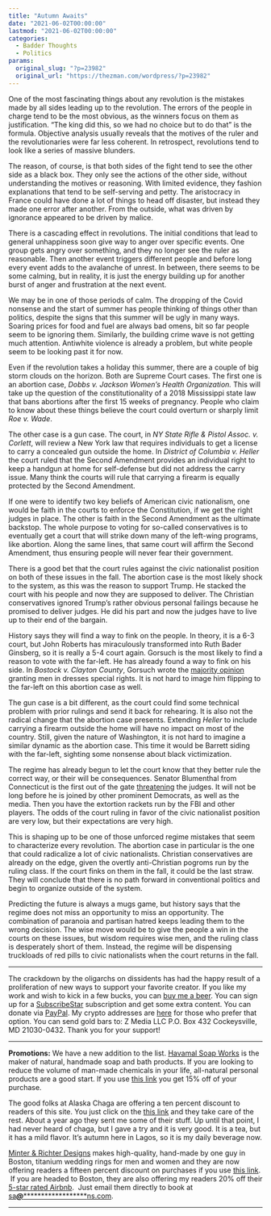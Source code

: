 ```yaml
---
title: "Autumn Awaits"
date: "2021-06-02T00:00:00"
lastmod: "2021-06-02T00:00:00"
categories:
  - Badder Thoughts
  - Politics
params:
  original_slug: "?p=23982"
  original_url: "https://thezman.com/wordpress/?p=23982"
---
```


One of the most fascinating things about any revolution is the mistakes
made by all sides leading up to the revolution. The errors of the people
in charge tend to be the most obvious, as the winners focus on them as
justification. “The king did this, so we had no choice but to do that”
is the formula. Objective analysis usually reveals that the motives of
the ruler and the revolutionaries were far less coherent. In retrospect,
revolutions tend to look like a series of massive blunders.

The reason, of course, is that both sides of the fight tend to see the
other side as a black box. They only see the actions of the other side,
without understanding the motives or reasoning. With limited evidence,
they fashion explanations that tend to be self-serving and petty. The
aristocracy in France could have done a lot of things to head off
disaster, but instead they made one error after another. From the
outside, what was driven by ignorance appeared to be driven by malice.

There is a cascading effect in revolutions. The initial conditions that
lead to general unhappiness soon give way to anger over specific events.
One group gets angry over something, and they no longer see the ruler as
reasonable. Then another event triggers different people and before long
every event adds to the avalanche of unrest. In between, there seems to
be some calming, but in reality, it is just the energy building up for
another burst of anger and frustration at the next event.

We may be in one of those periods of calm. The dropping of the Covid
nonsense and the start of summer has people thinking of things other
than politics, despite the signs that this summer will be ugly in many
ways. Soaring prices for food and fuel are always bad omens, bit so far
people seem to be ignoring them. Similarly, the building crime wave is
not getting much attention. Antiwhite violence is already a problem, but
white people seem to be looking past it for now.

Even if the revolution takes a holiday this summer, there are a couple
of big storm clouds on the horizon. Both are Supreme Court cases. The
first one is an abortion case, *Dobbs v. Jackson Women’s Health
Organization.* This will take up the question of the constitutionality
of a 2018 Mississippi state law that bans abortions after the first 15
weeks of pregnancy. People who claim to know about these things believe
the court could overturn or sharply limit *Roe v. Wade*.

The other case is a gun case. The court, in *NY State Rifle & Pistol
Assoc. v. Corlett*, will review a New York law that requires individuals
to get a license to carry a concealed gun outside the home. In *District
of Columbia v. Heller* the court ruled that the Second Amendment
provides an individual right to keep a handgun at home for self-defense
but did not address the carry issue. Many think the courts will rule
that carrying a firearm is equally protected by the Second Amendment.

If one were to identify two key beliefs of American civic nationalism,
one would be faith in the courts to enforce the Constitution, if we get
the right judges in place. The other is faith in the Second Amendment as
the ultimate backstop. The whole purpose to voting for so-called
conservatives is to eventually get a court that will strike down many of
the left-wing programs, like abortion. Along the same lines, that same
court will affirm the Second Amendment, thus ensuring people will never
fear their government.

There is a good bet that the court rules against the civic nationalist
position on both of these issues in the fall. The abortion case is the
most likely shock to the system, as this was the reason to support
Trump. He stacked the court with his people and now they are supposed to
deliver. The Christian conservatives ignored Trump’s rather obvious
personal failings because he promised to deliver judges. He did his part
and now the judges have to live up to their end of the bargain.

History says they will find a way to fink on the people. In theory, it
is a 6-3 court, but John Roberts has miraculously transformed into Ruth
Bader Ginsberg, so it is really a 5-4 court again. Gorsuch is the most
likely to find a reason to vote with the far-left. He has already found
a way to fink on his side. In *Bostock v. Clayton County*, Gorsuch wrote
the <a
href="https://www.npr.org/2020/06/15/863498848/supreme-court-delivers-major-victory-to-lgbtq-employees"
rel="noopener" target="_blank">majority opinion</a> granting men in
dresses special rights. It is not hard to image him flipping to the
far-left on this abortion case as well.

The gun case is a bit different, as the court could find some technical
problem with prior rulings and send it back for rehearing. It is also
not the radical change that the abortion case presents. Extending
*Heller* to include carrying a firearm outside the home will have no
impact on most of the country. Still, given the nature of Washington, it
is not hard to imagine a similar dynamic as the abortion case. This time
it would be Barrett siding with the far-left, sighting some nonsense
about black victimization.

The regime has already begun to let the court know that they better rule
the correct way, or their will be consequences. Senator Blumenthal from
Connecticut is the first out of the gate <a
href="https://dailycaller.com/2021/06/01/jonathan-turley-richard-blumenthal-threaten-supreme-court/"
rel="noopener" target="_blank">threatening</a> the judges. It will not
be long before he is joined by other prominent Democrats, as well as the
media. Then you have the extortion rackets run by the FBI and other
players. The odds of the court ruling in favor of the civic nationalist
position are very low, but their expectations are very high.

This is shaping up to be one of those unforced regime mistakes that seem
to characterize every revolution. The abortion case in particular is the
one that could radicalize a lot of civic nationalists. Christian
conservatives are already on the edge, given the overtly anti-Christian
pogroms run by the ruling class. If the court finks on them in the fall,
it could be the last straw. They will conclude that there is no path
forward in conventional politics and begin to organize outside of the
system.

Predicting the future is always a mugs game, but history says that the
regime does not miss an opportunity to miss an opportunity. The
combination of paranoia and partisan hatred keeps leading them to the
wrong decision. The wise move would be to give the people a win in the
courts on these issues, but wisdom requires wise men, and the ruling
class is desperately short of them. Instead, the regime will be
dispensing truckloads of red pills to civic nationalists when the court
returns in the fall.

------------------------------------------------------------------------

The crackdown by the oligarchs on dissidents has had the happy result of
a proliferation of new ways to support your favorite creator. If you
like my work and wish to kick in a few bucks, you can
<a href="https://www.buymeacoffee.com/mujolulu" rel="noopener"
target="_blank">buy me a beer</a>. You can sign up for a
<a href="https://www.subscribestar.com/the-z-blog" rel="noopener"
target="_blank">SubscribeStar</a> subscription and get some extra
content. You can donate via <a
href="https://www.paypal.com/donate/?cmd=_s-xclick&amp;hosted_button_id=UDAS2Q8JYA6CN&amp;source=url"
rel="noopener" target="_blank">PayPal</a>. My crypto addresses are
<a href="https://thezman.com/wordpress/?page_id=22713" rel="noopener"
target="_blank">here</a> for those who prefer that option. You can send
gold bars to: Z Media LLC P.O. Box 432 Cockeysville, MD 21030-0432.
Thank you for your support!

------------------------------------------------------------------------

**Promotions:** We have a new addition to the list.
<a href="https://havamalsoapworks.com/" rel="noopener"
target="_blank">Havamal Soap Works</a> is the maker of natural, handmade
soap and bath products. If you are looking to reduce the volume of
man-made chemicals in your life, all-natural personal products are a
good start. If you use
<a href="https://havamalsoapworks.com/discount/ZMAN" rel="noopener"
target="_blank">this link</a> you get 15% off of your purchase.

The good folks at Alaska Chaga are offering a ten percent discount to
readers of this site. You just click on the
<a href="https://alaskachaga.us/discount/ZMAN" rel="noopener noreferrer"
target="_blank">this link</a> and they take care of the rest. About a
year ago they sent me some of their stuff. Up until that point, I had
never heard of chaga, but I gave a try and it is very good. It is a tea,
but it has a mild flavor. It’s autumn here in Lagos, so it is my daily
beverage now.

<a href="https://www.minterandrichterdesigns.com/"
rel="noreferrer nofollow noopener" target="_blank">Minter &amp; Richter
Designs</a> makes high-quality, hand-made by one guy in Boston, titanium
wedding rings for men and women and they are now offering readers a
fifteen percent discount on purchases if you use
<a href="https://www.minterandrichterdesigns.com/discount/ZMAN"
rel="noreferrer nofollow noopener" target="_blank">this link</a>. 
 <span class="highlight"><span class="colour"><span class="font"><span class="size">If
you are headed to Boston, they are also offering my readers 20% off
their <a
href="https://www.airbnb.com/users/7988017/listings?user_id=7988017&amp;s=3"
rel="noopener noreferrer" target="_blank">5-star rated Airbnb</a>.  Just
email them directly to book at
<a href="mailto:sa***@*********************ns.com"
data-original-string="6s4/29HuCq+ZBtQJCSuL0Q==cb7HyGeWjiDXVrbF2umyhIgrnvQmlz0plPfm++i9uxL9o1YnQxftCAJN6u6QtQCRF8Y"><span
class="apbct-email-encoder"
data-original-string="BrOk5vw5MpXeH/9iU+GNcQ==cb7hE3IsNxt968EjnrsfAumGE1oFlOf87t/39b7r704TlkzJ7zXQ8gD1xHUT3fwtHYS"
title="This contact has been encoded by Anti-Spam by CleanTalk. Click to decode. To finish the decoding make sure that JavaScript is enabled in your browser.">sa<span
class="apbct-blur">***</span>@<span
class="apbct-blur">*********************</span>ns.com</span></a>.</span></span></span></span>

------------------------------------------------------------------------
